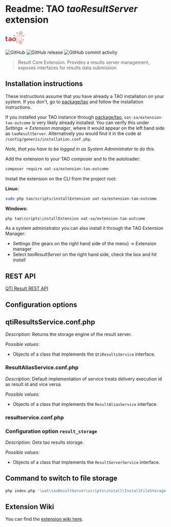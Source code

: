 # Readme: TAO _taoResultServer_ extension

![TAO Logo](https://github.com/oat-sa/taohub-developer-guide/raw/master/resources/tao-logo.png)

![GitHub](https://img.shields.io/github/license/oat-sa/extension-tao-outcome.svg)
![GitHub release](https://img.shields.io/github/release/oat-sa/extension-tao-outcome.svg)
![GitHub commit activity](https://img.shields.io/github/commit-activity/y/oat-sa/extension-tao-outcome.svg)

> Result Core Extension. Provides a results server management, exposes interfaces for results data submission

## Installation instructions

These instructions assume that you have already a TAO installation on your system. If you don't, go to
[package/tao](https://github.com/oat-sa/package-tao) and follow the installation instructions.

If you installed your TAO instance through [package/tao](https://github.com/oat-sa/package-tao),
`oat-sa/extension-tao-outcome` is very likely already installed. You can verify this under _Settings -> Extension
manager_, where it would appear on the left hand side as `taoResultServer`. Alternatively you would find it in
the code at `/config/generis/installation.conf.php`.

_Note, that you have to be logged in as System Administrator to do this._

Add the extension to your TAO composer and to the autoloader:
```bash
composer require oat-sa/extension-tao-outcome
```

Install the extension on the CLI from the project root:

**Linux:**
```bash
sudo php tao/scripts/installExtension oat-sa/extension-tao-outcome
```

**Windows:**
```bash
php tao\scripts\installExtension oat-sa/extension-tao-outcome
```

As a system administrator you can also install it through the TAO Extension Manager:
- Settings (the gears on the right hand side of the menu) -> Extension manager
- Select _taoResultServer_ on the right hand side, check the box and hit _install_

## REST API

[QTI Result REST API](https://openapi.taotesting.com/viewer/?url=https://raw.githubusercontent.com/oat-sa/extension-tao-outcome/master/doc/rest.json)

<!-- Uncomment and describe if applicable
## LTI Endpoints

-->

## Configuration options

## qtiResultsService.conf.php

*Description:* Returns the storage engine of the result server.

*Possible values:* 
* Objects of a class that implements the `QtiResultsService` interface.

### ResultAliasService.conf.php

*Description:* Default implementation of service treats delivery execution id as result id and vice versa.

*Possible values:* 
* Objects of a class that implements the `ResultAliasService` interface.

### resultservice.conf.php

### Configuration option `result_storage`

*Description:* Gets tao results storage.

*Possible values:* 
* Objects of a class that implements the `ResultServerService` interface.

## Command to switch to file storage

```bash
php index.php '\oat\taoResultServer\scripts\install\InstallFileStorage'
``` 

## Extension Wiki

You can find the [extension wiki here](https://github.com/oat-sa/extension-tao-outcome/wiki).